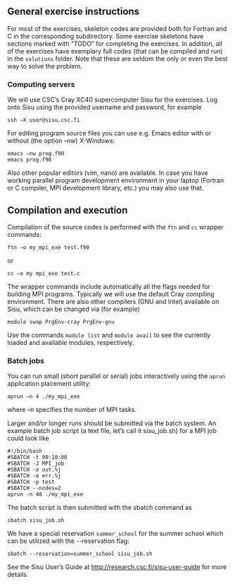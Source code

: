 ## General exercise instructions

For most of the exercises, skeleton codes are provided both for Fortran and C
in the corresponding subdirectory. Some exercise skeletons have sections
marked with “TODO” for completing the exercises. In addition, all of the
exercises have exemplary full codes (that can be compiled and run) in the
`solutions` folder. Note that these are seldom the only or even the best way to
solve the problem.

### Computing servers
We will use CSC’s Cray XC40 supercomputer Sisu for the exercises. Log onto
Sisu using the provided username and password, for example

```
ssh –X user@sisu.csc.fi
```

For editing program source files you can use e.g. Emacs editor with or without
(the option –nw) X-Windows:

```
emacs –nw prog.f90
emacs prog.f90
```

Also other popular editors (vim, nano) are available.
In case you have working parallel program development environment in your
laptop (Fortran or C compiler, MPI development library, etc.) you may also use
that.

## Compilation and execution
Compilation of the source codes is performed with the `ftn` and `cc` wrapper
commands:
```
ftn –o my_mpi_exe test.f90
```
or
```
cc –o my mpi_exe test.c
```

The wrapper commands include automatically all the flags needed for building
MPI programs.
Typically we will use the default Cray compiling environment. There are also
other compilers (GNU and Intel) available on Sisu, which  can be changed via
(for example)
```
module swap PrgEnv-cray PrgEnv-gnu
```
Use the commands `module list` and `module avail` to see the currently loaded 
and available modules, respectively.

### Batch jobs

You can run small (short parallel or serial) jobs interactively using the
`aprun` application placement utility:
```
aprun –n 4 ./my_mpi_exe
```
where –n specifies the number of MPI tasks.

Larger and/or longer runs should be submitted via the batch system. An example
batch job script (a text file, let’s call it sisu_job.sh) for a MPI job could
look like
```
#!/bin/bash
#SBATCH -t 00:10:00
#SBATCH -J MPI_job
#SBATCH -o out.%j
#SBATCH -e err.%j
#SBATCH -p test
#SBATCH --nodes=2
aprun -n 48 ./my_mpi_exe
```

The batch script is then submitted with the sbatch command as
```
sbatch sisu_job.sh
```

We have a special reservation `summer_school` for the summer school which 
can be utilized with the --reservation flag:
```
sbatch --reservation=summer_school sisu_job.sh
```

See the Sisu User’s Guide at http://research.csc.fi/sisu-user-guide for more
details.

